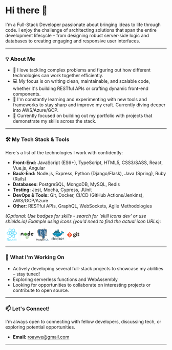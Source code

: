 # Hi there 👋



I'm a Full-Stack Developer passionate about bringing ideas to life through code. I enjoy the challenge of architecting solutions that span the entire development lifecycle – from designing robust server-side logic and databases to creating engaging and responsive user interfaces.

---

### 💡 About Me

*   🧠 I love tackling complex problems and figuring out how different technologies can work together efficiently.
*   💻 My focus is on writing clean, maintainable, and scalable code, whether it's building RESTful APIs or crafting dynamic front-end components.
*   🌱 I'm constantly learning and experimenting with new tools and frameworks to stay sharp and improve my craft. Currently diving deeper into AWS/Azure/GCP.
*   🚀 Currently focused on building out my portfolio with projects that demonstrate my skills across the stack. 

---

### 🛠️ My Tech Stack & Tools

Here's a list of the technologies I work with confidently:

*   **Front-End:** JavaScript (ES6+), TypeScript, HTML5, CSS3/SASS, React, Vue.js, Angular 
*   **Back-End:** Node.js, Express, Python (Django/Flask), Java (Spring), Ruby (Rails) 
*   **Databases:** PostgreSQL, MongoDB, MySQL, Redis 
*   **Testing:** Jest, Mocha, Cypress, JUnit
*   **DevOps & Tools:** Git, Docker, CI/CD (GitHub Actions/Jenkins), AWS/GCP/Azure 
*   **Other:** RESTful APIs, GraphQL, WebSockets, Agile Methodologies

*(Optional: Use badges for skills - search for 'skill icons dev' or use shields.io)*
*Example using icons (you'd need to find the actual icon URLs):*
<p align="left">
  <img src="https://raw.githubusercontent.com/devicons/devicon/master/icons/react/react-original-wordmark.svg" alt="React" width="40" height="40"/> 
  <img src="https://raw.githubusercontent.com/devicons/devicon/master/icons/nodejs/nodejs-original-wordmark.svg" alt="Node.js" width="40" height="40"/> 
  <img src="https://raw.githubusercontent.com/devicons/devicon/master/icons/postgresql/postgresql-original-wordmark.svg" alt="PostgreSQL" width="40" height="40"/> 
  <img src="https://raw.githubusercontent.com/devicons/devicon/master/icons/docker/docker-original-wordmark.svg" alt="Docker" width="40" height="40"/> 
  <img src="https://raw.githubusercontent.com/devicons/devicon/master/icons/git/git-original-wordmark.svg" alt="Git" width="40" height="40"/> 
</p>

---

### 🌱 What I'm Working On

*   Actively developing several full-stack projects to showcase my abilities – stay tuned! 
*   Exploring serverless functions and WebAssembly
*   Looking for opportunities to collaborate on interesting projects or contribute to open source.

---

### 📫 Let's Connect!

I'm always open to connecting with fellow developers, discussing tech, or exploring potential opportunities.

*   **Email:** roawve@gmail.com



---
